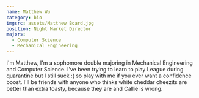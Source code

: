 ```yaml
---
name: Matthew Wu
category: bio
imgsrc: assets/Matthew Board.jpg
position: Night Market Director
majors:
  - Computer Science
  - Mechanical Engineering
---
```

I'm Matthew, I'm a sophomore double majoring in Mechanical Engineering and Computer Science. I've been trying to learn to play League during quarantine but I still suck :( so play with me if you ever want a confidence boost. I'll be friends with anyone who thinks white cheddar cheezits are better than extra toasty, because they are and Callie is wrong.
